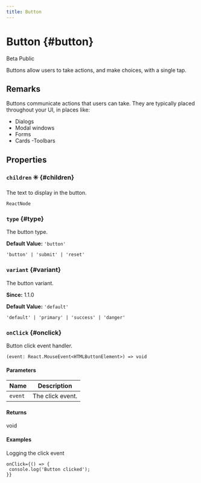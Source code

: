```yaml
---
title: Button
---
```



# Button  {#button}

<p><span class="badge badge--warning">Beta</span>&nbsp;<span class="badge badge--primary">Public</span>&nbsp;</p>


Buttons allow users to take actions, and make choices, with a single tap.


## Remarks

Buttons communicate actions that users can take. They are typically placed throughout your UI, in places like:
- Dialogs
- Modal windows
- Forms
- Cards -Toolbars


## Properties


### `children` ✳️  {#children}




The text to display in the button.

```tsx title="Type"
ReactNode
```



### `type`   {#type}




The button type.

**Default Value:** `'button'`

```tsx title="Type"
'button' | 'submit' | 'reset'
```



### `variant`   {#variant}




The button variant.

**Since:** 1.1.0

**Default Value:** `'default'`

```tsx title="Type"
'default' | 'primary' | 'success' | 'danger'
```



### `onClick`   {#onclick}




Button click event handler.

```tsx title="Type"
(event: React.MouseEvent<HTMLButtonElement>) => void
```


#### Parameters

| Name | Description |
| ---- | ----------- |
| `event` | The click event. |

#### Returns

void

#### Examples

Logging the click event

```tsx
onClick={() => {
 console.log('Button clicked');
}}
```



